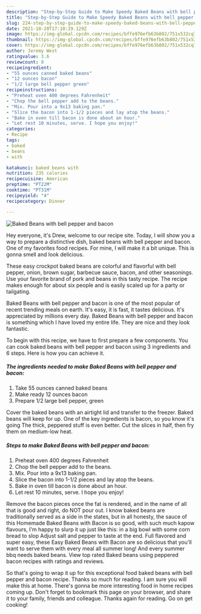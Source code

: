 ```yaml
---
description: "Step-by-Step Guide to Make Speedy Baked Beans with bell pepper and bacon"
title: "Step-by-Step Guide to Make Speedy Baked Beans with bell pepper and bacon"
slug: 224-step-by-step-guide-to-make-speedy-baked-beans-with-bell-pepper-and-bacon
date: 2021-10-20T17:10:29.129Z
image: https://img-global.cpcdn.com/recipes/bffe976efb63b802/751x532cq70/baked-beans-with-bell-pepper-and-bacon-recipe-main-photo.jpg
thumbnail: https://img-global.cpcdn.com/recipes/bffe976efb63b802/751x532cq70/baked-beans-with-bell-pepper-and-bacon-recipe-main-photo.jpg
cover: https://img-global.cpcdn.com/recipes/bffe976efb63b802/751x532cq70/baked-beans-with-bell-pepper-and-bacon-recipe-main-photo.jpg
author: Jeremy West
ratingvalue: 3.6
reviewcount: 8
recipeingredient:
- "55 ounces canned baked beans"
- "12 ounces bacon"
- "1/2 large bell pepper green"
recipeinstructions:
- "Preheat oven 400 degrees Fahrenheit"
- "Chop the bell pepper add to the beans."
- "Mix. Pour into a 9x13 baking pan."
- "Slice the bacon into 1-1/2 pieces and lay atop the beans."
- "Bake in oven till bacon is done about an hour."
- "Let rest 10 minutes, serve. I hope you enjoy!"
categories:
- Recipe
tags:
- baked
- beans
- with

katakunci: baked beans with 
nutrition: 235 calories
recipecuisine: American
preptime: "PT22M"
cooktime: "PT31M"
recipeyield: "4"
recipecategory: Dinner

---
```



![Baked Beans with bell pepper and bacon](https://img-global.cpcdn.com/recipes/bffe976efb63b802/751x532cq70/baked-beans-with-bell-pepper-and-bacon-recipe-main-photo.jpg)

Hey everyone, it's Drew, welcome to our recipe site. Today, I will show you a way to prepare a distinctive dish, baked beans with bell pepper and bacon. One of my favorites food recipes. For mine, I will make it a bit unique. This is gonna smell and look delicious.

These easy crockpot baked beans are colorful and flavorful with bell pepper, onion, brown sugar, barbecue sauce, bacon, and other seasonings. Use your favorite brand of pork and beans in this tasty recipe. The recipe makes enough for about six people and is easily scaled up for a party or tailgating.

Baked Beans with bell pepper and bacon is one of the most popular of recent trending meals on earth. It's easy, it is fast, it tastes delicious. It's appreciated by millions every day. Baked Beans with bell pepper and bacon is something which I have loved my entire life. They are nice and they look fantastic.


To begin with this recipe, we have to first prepare a few components. You can cook baked beans with bell pepper and bacon using 3 ingredients and 6 steps. Here is how you can achieve it.

<!--inarticleads1-->

##### The ingredients needed to make Baked Beans with bell pepper and bacon:

1. Take 55 ounces canned baked beans
1. Make ready 12 ounces bacon
1. Prepare 1/2 large bell pepper, green


Cover the baked beans with an airtight lid and transfer to the freezer. Baked beans will keep for up. One of the key ingredients is bacon, so you know it&#39;s going The thick, peppered stuff is even better. Cut the slices in half, then fry them on medium-low heat. 

<!--inarticleads2-->

##### Steps to make Baked Beans with bell pepper and bacon:

1. Preheat oven 400 degrees Fahrenheit
1. Chop the bell pepper add to the beans.
1. Mix. Pour into a 9x13 baking pan.
1. Slice the bacon into 1-1/2 pieces and lay atop the beans.
1. Bake in oven till bacon is done about an hour.
1. Let rest 10 minutes, serve. I hope you enjoy!


Remove the bacon pieces once the fat is rendered, and in the name of all that is good and right, do NOT pour out. I know baked beans are traditionally served as a side in the states, but in all honesty, the sauce of this Homemade Baked Beans with Bacon is so good, with such much kapow flavours, I&#39;m happy to slurp it up just like this: in a big bowl with some corn bread to slop Adjust salt and pepper to taste at the end. Full flavored and super easy, these Easy Baked Beans with Bacon are so delicious that you&#39;ll want to serve them with every meal all summer long! And every summer bbq needs baked beans. View top rated Baked beans using peppered bacon recipes with ratings and reviews. 

So that's going to wrap it up for this exceptional food baked beans with bell pepper and bacon recipe. Thanks so much for reading. I am sure you will make this at home. There's gonna be more interesting food in home recipes coming up. Don't forget to bookmark this page on your browser, and share it to your family, friends and colleague. Thanks again for reading. Go on get cooking!
